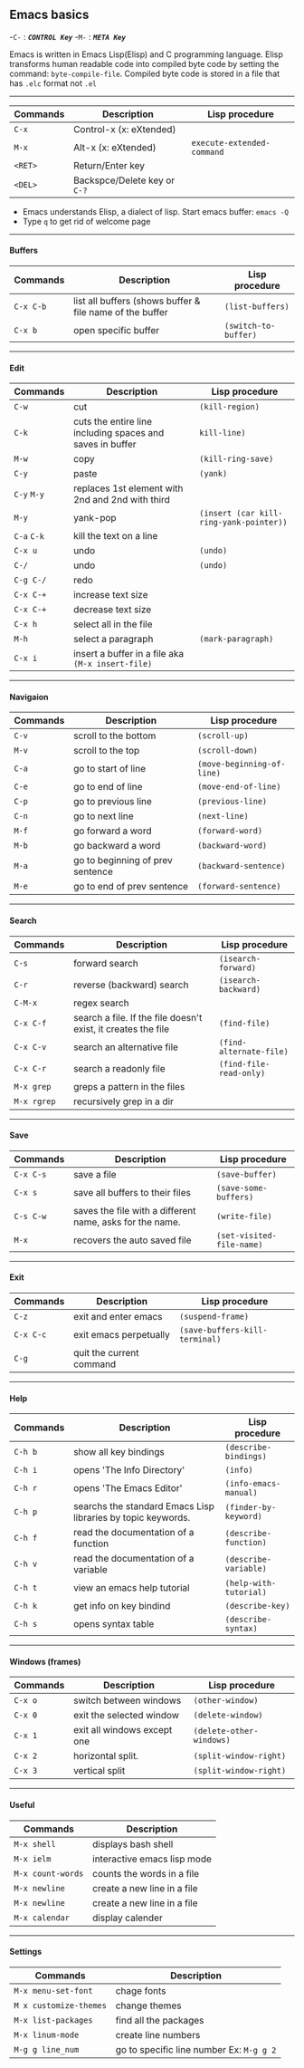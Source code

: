 Emacs basics
------------

-`C-` : _**`CONTROL Key`**_
-`M-` : _**`META Key`**_

Emacs is written in Emacs Lisp(Elisp) and C programming language. Elisp transforms human readable code into compiled byte code by setting the command: `byte-compile-file`. Compiled byte code is stored in a file that has `.elc` format not `.el`

__ __ __ __

| Commands 		| Description 		          | Lisp procedure 	  		 | 
|---------------|-----------------------------|--------------------------|
| `C-x`			| Control-x	(x: eXtended)	  |					         |	
| `M-x` 		| Alt-x (x: eXtended)		  |`execute-extended-command`|
| `<RET>` 		| Return/Enter key            |							 |
| `<DEL>` 		| Backspce/Delete key or `C-?`|                   		 |

- Emacs understands Elisp, a dialect of lisp. Start emacs buffer: `emacs -Q`
- Type `q` to get rid of welcome page

__ __ __ __

#### Buffers
| Commands 		| Description 				                     		     | Lisp procedure 	   | 
|---------------|------------------------------------------------------------|---------------------|
| `C-x C-b`     | list all buffers (shows buffer & file name of the buffer	 |`(list-buffers)`	   |
| `C-x b`       | open specific buffer										 |`(switch-to-buffer)` |					 

__ __ __ __

#### Edit
| Commands 		| Description 				                     		     | Lisp procedure 	                     | 
|---------------|------------------------------------------------------------|---------------------------------------|
| `C-w`     	| cut 														 |`(kill-region)`					     | 
| `C-k`         | cuts the entire line including spaces and saves in buffer  |`kill-line)`					 		 |		    
| `M-w`         | copy														 |`(kill-ring-save)`					 |
| `C-y`         | paste														 |`(yank)`					 			 |
| `C-y` `M-y`   | replaces 1st element with 2nd and 2nd with third 			 |					                     |
| `M-y` 	    | yank-pop													 |`(insert (car kill-ring-yank-pointer))`|
| `C-a` `C-k`	| kill the text on a line									 |										 |
| `C-x u`    	| undo														 | `(undo)`								 |
| `C-/`         | undo														 | `(undo)`								 |
| `C-g C-/`     | redo														 |										 |
| `C-x C-+` 	| increase text size										 |										 |
| `C-x C-+`     | decrease text size										 |										 |
| `C-x h`       | select all in the file  									 |										 |
| `M-h`	        | select a paragraph										 | `(mark-paragraph)`					 |
| `C-x i`       | insert a buffer in a file aka `(M-x insert-file)`          |       							     |		              
__ __ __ __

#### Navigaion
| Commands 		    | Description 				                     		     | Lisp procedure 	          | 
|-------------------|------------------------------------------------------------|----------------------------|
| `C-v` 		    | scroll to the bottom										 |`(scroll-up)`				  |
| `M-v`             | scroll to the top											 |`(scroll-down)`			  |
| `C-a`		        | go to start of line   									 |`(move-beginning-of-line)`  |					
| `C-e`		        | go to end of line                                          |`(move-end-of-line)`        |
| `C-p`	            | go to previous line                                        |`(previous-line)`           |
| `C-n` 	   		| go to next line                                            |`(next-line)`               |
| `M-f`             | go forward a word                                          |`(forward-word)`            |
| `M-b`             | go backward a word                                         |`(backward-word)`           |
| `M-a`		        | go to beginning of prev sentence                           |`(backward-sentence)`       |
| `M-e`		        | go to end of prev sentence                                 |`(forward-sentence)`        |

__ __ __ __

#### Search
| Commands 		| Description 				                     		        | Lisp procedure 	      | 
|---------------|---------------------------------------------------------------|-------------------------|
| `C-s`         | forward search                    						    |`(isearch-forward)`	  |
| `C-r`         | reverse (backward) search                 					|`(isearch-backward)`	  |
| `C-M-x`       | regex search                    								|		                  |					 
| `C-x C-f`     | search a file. If the file doesn't exist, it creates the file |`(find-file)`            |	
| `C-x C-v`     | search an alternative file                                    |`(find-alternate-file)`  |        	
| `C-x C-r`     | search a readonly file     								    |`(find-file-read-only)`  |						
| `M-x grep`    | greps a pattern in the files                   				|				          |					 
| `M-x rgrep`   | recursively grep in a dir                  					|					      |					 
           		
__ __ __ __

#### Save
| Commands 		| Description 				                     		     | Lisp procedure 	         | 
|---------------|------------------------------------------------------------|---------------------------|
| `C-x C-s`     | save a file                  							     |`(save-buffer)`		     |
| `C-x s`       | save all buffers to their files                  			 |`(save-some-buffers)`      |					 
| `C-s C-w`     | saves the file with a different name, asks for the name.   |`(write-file)`		     | 
| `M-x`		    | recovers the auto saved file                               |`(set-visited-file-name)`  |                  

__ __ __ __

#### Exit
| Commands 		| Description 				                     		     | Lisp procedure 	 			| 
|---------------|------------------------------------------------------------|------------------------------|
|`C-z`          | exit and enter emacs  								     |`(suspend-frame)`             |
|`C-x C-c`      | exit emacs perpetually									 |`(save-buffers-kill-terminal)`|				 
|`C-g`          | quit the current command                                   |					 			|

__ __ __ __

#### Help
| Commands 		  | Description 				                     		     | Lisp procedure 	       |  
|-----------------|--------------------------------------------------------------|-------------------------|
| `C-h b` 		  |	show all key bindings									     |`(describe-bindings)`	   |	
| `C-h i` 		  | opens 'The Info Directory'									 |`(info)`			       |
| `C-h r`		  | opens 'The Emacs Editor'									 |`(info-emacs-manual)`    |
| `C-h p` 		  |	searchs the standard Emacs Lisp libraries by topic keywords. |`(finder-by-keyword)`    |
| `C-h f` 		  |	read the documentation of a function						 |`(describe-function)`    |
| `C-h v` 		  |	read the documentation of a variable 						 |`(describe-variable)`    |
| `C-h t` 		  |	view an emacs help tutorial								     |`(help-with-tutorial)`   | 					
| `C-h k` 		  |	get info on key bindind										 |`(describe-key)`	       |	
| `C-h s` 		  |	opens syntax table										     |`(describe-syntax)`	   |

__ __ __ __

#### Windows (frames)
| Commands 		| Description 				                     		     | Lisp procedure 	       | 
|---------------|------------------------------------------------------------|-------------------------|
|`C-x o`		| switch between windows                                     |`(other-window)`         |
|`C-x 0` 		| exit the selected window     								 |`(delete-window)`		   |			  
|`C-x 1` 		| exit all windows except one 								 |`(delete-other-windows)` |	
|`C-x 2`        | horizontal split.                                      	 |`(split-window-right)`   |
|`C-x 3`        | vertical split 										     |`(split-window-right)`   |					 

__ __ __ __

#### Useful
| Commands 			            | Description                            													  |
|-------------------------------|---------------------------------------------------------------------------------------------|
| `M-x shell`					| displays bash shell 																		  |
| `M-x ielm`   				    | interactive emacs lisp mode                        										  | 
| `M-x count-words`			    | counts the words in a file    															  |
| `M-x newline`			        | create a new line in a file    															  |
| `M-x newline`			        | create a new line in a file    															  |
| `M-x calendar`				| display calender 																			  |

__ __ __ __


#### Settings
| Commands 			            | Description                               |
|-------------------------------|-------------------------------------------|
| `M-x menu-set-font`	        | chage fonts				                |
| `M x customize-themes`        | change themes                             |
| `M-x list-packages`	  		| find all the packages                     |
| `M-x linum-mode`  			| create line numbers                       |                   
| `M-g g line_num`  			| go to specific line number Ex: `M-g g 2`  |      



